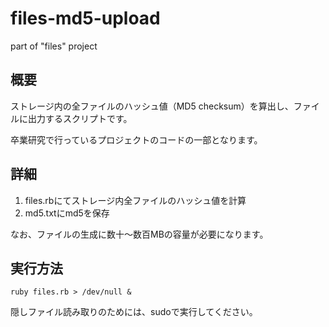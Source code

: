 files-md5-upload
================

part of "files" project

## 概要
ストレージ内の全ファイルのハッシュ値（MD5 checksum）を算出し、ファイルに出力するスクリプトです。

卒業研究で行っているプロジェクトのコードの一部となります。

## 詳細
1. files.rbにてストレージ内全ファイルのハッシュ値を計算
2. md5.txtにmd5を保存

なお、ファイルの生成に数十〜数百MBの容量が必要になります。


## 実行方法
```
ruby files.rb > /dev/null &
```

隠しファイル読み取りのためには、sudoで実行してください。
